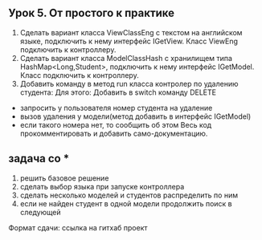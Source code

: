 ## Урок 5. От простого к практике
1) Сделать вариант класса ViewClassEng с текстом на английском языке, подключить к нему интерфейс IGetView. Класс ViewEng подключить к контроллеру.
2) Сделать вариант класса ModelClassHash с хранилищем типа HashMap<Long,Student>, подключить к нему интерфейс IGetModel. Класс подключить к контроллеру.
3) Добавить команду в метод run класса контролер по удалению студента:
   Для этого: Добавить в switch команду DELETE
- запросить у пользователя номер студента на удаление
- вызов удаления у модели(метод добавить в интерфейс IGetModel)
- если такого номера нет, то сообщить об этом
  Весь код прокомментировать и добавить само-документацию.

## задача со *
1) решить базовое решение
2) сделать выбор языка при запуске контроллера
3) сделать несколько моделей и студентов распределить по ним
4) если не найден студент в одной модели продолжить поиск в следующей

Формат сдачи: ссылка на гитхаб проект